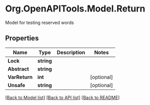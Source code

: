 # Org.OpenAPITools.Model.Return
Model for testing reserved words

## Properties

Name | Type | Description | Notes
------------ | ------------- | ------------- | -------------
**Lock** | **string** |  | 
**Abstract** | **string** |  | 
**VarReturn** | **int** |  | [optional] 
**Unsafe** | **string** |  | [optional] 

[[Back to Model list]](../../README.md#documentation-for-models) [[Back to API list]](../../README.md#documentation-for-api-endpoints) [[Back to README]](../../README.md)

